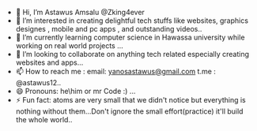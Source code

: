 - 👋 Hi, I’m Astawus Amsalu @Zking4ever
- 👀 I’m interested in creating delightful tech stuffs like websites, graphics designes , mobile and pc apps , and outstanding videos..
- 🌱 I’m currently learning computer science in Hawassa university while working on real world projects ...
- 💞️ I’m looking to collaborate on anything tech related especially creating websites and apps...
- 📫 How to reach me : email: yanosastawus@gmail.com   t.me : @astawus12..
- 😄 Pronouns: he\him  or mr Code :) ...
- ⚡ Fun fact: atoms are very small that we didn't notice but everything is nothing without them...Don't ignore the small effort(practice) it'll build the whole world..

<!---
Zking4ever/Zking4ever is a ✨ special ✨ repository because its `README.md` (this file) appears on your GitHub profile.
You can click the Preview link to take a look at your changes.
--->
